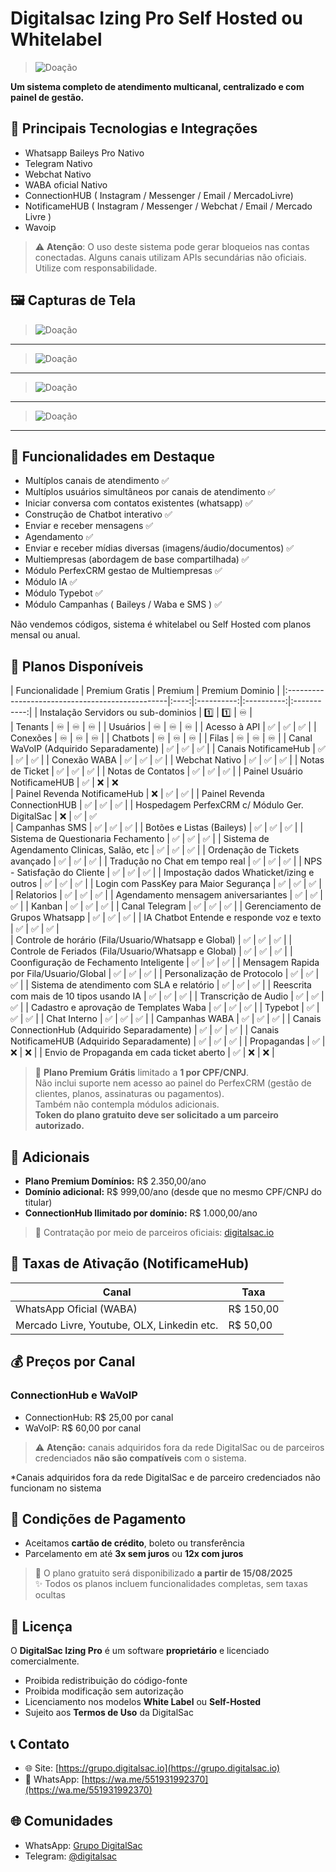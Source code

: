 # Digitalsac Izing Pro Self Hosted ou Whitelabel

>![Doação](screenshots/izingpro.jpg) 

**Um sistema completo de atendimento multicanal, centralizado e com painel de gestão.**

## 🚀 Principais Tecnologias e Integrações
- Whatsapp Baileys Pro Nativo
- Telegram Nativo
- Webchat Nativo
- WABA oficial Nativo
- ConnectionHUB ( Instagram / Messenger / Email / MercadoLivre)
- NotificameHUB ( Instagram / Messenger / Webchat / Email / Mercado Livre )
- Wavoip

> ⚠️ **Atenção**: O uso deste sistema pode gerar bloqueios nas contas conectadas. Alguns canais utilizam APIs secundárias não oficiais. Utilize com responsabilidade.

## 🖼️ Capturas de Tela
>![Doação](screenshots/login.gif) 
___  
>![Doação](screenshots/principal.gif)
___
>![Doação](screenshots/atendimento.gif)
___
>![Doação](screenshots/config.gif)
___

## 🧰 Funcionalidades em Destaque

- Multíplos canais de atendimento ✅
- Multíplos usuários simultâneos por canais de atendimento ✅
- Iniciar conversa com contatos existentes (whatsapp) ✅
- Construção de Chatbot interativo ✅
- Enviar e receber mensagens ✅
- Agendamento ✅
- Enviar e receber mídias diversas (imagens/áudio/documentos) ✅
- Multiempresas (abordagem de base compartilhada) ✅
- Módulo PerfexCRM gestao de Multiempresas ✅
- Módulo IA ✅
- Módulo Typebot ✅
- Módulo Campanhas ( Baileys / Waba e SMS ) ✅

Não vendemos códigos, sistema é whitelabel ou Self Hosted com planos mensal ou anual.

## 🧾 Planos Disponíveis

| Funcionalidade                                  |   Premium Gratis  |  Premium |  Premium Dominio |
|:------------------------------------------------|:----:|:----------:|:----------:|:-----------:|
| Instalação Servidors ou sub-dominios                        |  1️⃣  |   1️⃣   |   ♾️    |   
| Tenants                                         |  ♾️  |    ♾️     |     ♾️     |
| Usuários                                        |  ♾️  |    ♾️     |     ♾️     |
| Acesso à API                                    |  ✅  |    ✅     |     ✅     |
| Conexões                                        |  ♾️  |    ♾️     |     ♾️     |
| Chatbots                                        |  ♾️ |    ♾️     |     ♾️     | 
| Filas                                           |  ♾️  |    ♾️     |     ♾️     |
| Canal WaVoIP (Adquirido Separadamente)          |  ✅  |    ✅     |     ✅     |
| Canais NotificameHub                            |  ✅  |    ✅     |     ✅     |
| Conexão WABA                                    |  ✅  |   ✅     |     ✅     | 
| Webchat Nativo                                  |  ✅  |    ✅     |     ✅     |
| Notas de Ticket                                 | ✅  |    ✅     |     ✅     | 
| Notas de Contatos                               |  ✅  |    ✅     |     ✅     |
| Painel Usuário NotificameHUB                   |  ✅  |    ❌      |     ❌      
| Painel Revenda NotificameHub                   |  ❌  |    ✅     |     ✅    |
| Painel Revenda ConnectionHUB                   |  ✅ |  ✅  |  ✅  |
| Hospedagem PerfexCRM c/ Módulo Ger. DigitalSac  |  ❌  |    ✅     |     ✅    
| Campanhas SMS                                   |  ✅   |   ✅      |     ✅      | 
| Botões e Listas (Baileys)                       |  ✅  |    ✅     |     ✅     | 
| Sistema de Questionaria Fechamento              | ✅  |  ✅ |  ✅ |
| Sistema de Agendamento Clinicas, Salão, etc      | ✅  | ✅  |  ✅  |
| Ordenação de Tickets avançado                    | ✅  |  ✅  |  ✅  |
| Tradução no Chat em tempo real                  |  ✅  |  ✅  |  ✅  |
| NPS - Satisfação do Cliente                     | ✅  | ✅  |  ✅  |
| Impostação dados Whaticket/izing e outros       | ✅  |  ✅  |  ✅  |
| Login com PassKey para Maior Segurança          | ✅  |  ✅  |  ✅  |
| Relatorios                                      |  ✅  |  ✅  |  ✅  |
| Agendamento mensagem aniversariantes             | ✅  |  ✅  |  ✅  |
| Kanban                                          |  ✅  |   ✅   |  ✅  | 
| Canal Telegram                                  |  ✅  |    ✅     |     ✅     | 
| Gerenciamento de Grupos Whatsapp                |  ✅  |    ✅     |     ✅     | 
| IA Chatbot Entende e responde voz e texto       |  ✅  |   ✅     |    ✅     |  
| Controle de horário (Fila/Usuario/Whatsapp e Global) |  ✅  |  ✅  |  ✅  |
| Controle de Feriados (Fila/Usuario/Whatsapp e Global)                          |  ✅  |  ✅  |  ✅  |
| Coonfiguração de Fechamento Inteligente       |  ✅  |  ✅  |  ✅  |
| Mensagem Rapida por Fila/Usuario/Global        |  ✅  |  ✅  |  ✅  |
| Personalização de Protocolo                     | ✅  |  ✅  |  ✅  |
| Sistema de atendimento com SLA e relatório      | ✅  |  ✅  |  ✅  |
| Reescrita com mais de 10 tipos usando IA       | ✅  |  ✅  |  ✅  |
| Transcrição de Audio                           | ✅  |  ✅  |  ✅  |
| Cadastro e aprovação de Templates Waba         |  ✅  |  ✅  |  ✅  |
| Typebot                                         |  ✅  |    ✅    |     ✅     | 
| Chat Interno                                    |  ✅  |    ✅     |     ✅     | 
| Campanhas WABA                                  | ✅  |    ✅     |     ✅     | 
| Canais ConnectionHub (Adquirido Separadamente) |  ✅  |    ✅     |     ✅    | 
| Canais NotificameHUB (Adquirido Separadamente) |  ✅  |    ✅     |     ✅    | 
| Propagandas                                     |  ✅  |  ❌  |  ❌  |
| Envio de Propaganda em cada ticket aberto       |  ✅  |  ❌  |  ❌  |


> 📌 **Plano Premium Grátis** limitado a **1 por CPF/CNPJ**.  
> Não inclui suporte nem acesso ao painel do PerfexCRM (gestão de clientes, planos, assinaturas ou pagamentos).  
> Também não contempla módulos adicionais.  
> **Token do plano gratuito deve ser solicitado a um parceiro autorizado.**

## 💸 Adicionais

- **Plano Premium Domínios:** R$ 2.350,00/ano  
- **Domínio adicional:** R$ 999,00/ano (desde que no mesmo CPF/CNPJ do titular)  
- **ConnectionHub Ilimitado por domínio:** R$ 1.000,00/ano  

> 📍 Contratação por meio de parceiros oficiais: [digitalsac.io](https://digitalsac.io/?page_id=216)

## 🧾 Taxas de Ativação (NotificameHub)

| Canal                                       | Taxa          |
|--------------------------------------------|---------------|
| WhatsApp Oficial (WABA)                    | R$ 150,00     |
| Mercado Livre, Youtube, OLX, Linkedin etc. | R$ 50,00      |

## 💰 Preços por Canal

### **ConnectionHub e WaVoIP**
- ConnectionHub: R$ 25,00 por canal  
- WaVoIP: R$ 60,00 por canal  

> ⚠️ **Atenção:** canais adquiridos fora da rede DigitalSac ou de parceiros credenciados **não são compatíveis** com o sistema.


*Canais adquiridos fora da rede DigitalSac e de parceiro credenciados não funcionam no sistema

## 🧾 Condições de Pagamento

- Aceitamos **cartão de crédito**, boleto ou transferência  
- Parcelamento em até **3x sem juros** ou **12x com juros**

> 📅 O plano gratuito será disponibilizado **a partir de 15/08/2025**  
> ✨ Todos os planos incluem funcionalidades completas, sem taxas ocultas

## 🔐 Licença

O **DigitalSac Izing Pro** é um software **proprietário** e licenciado comercialmente.

- Proibida redistribuição do código-fonte  
- Proibida modificação sem autorização  
- Licenciamento nos modelos **White Label** ou **Self-Hosted**  
- Sujeito aos **Termos de Uso** da DigitalSac  

## 📞 Contato

- 🌐 Site: [https://grupo.digitalsac.io](https://grupo.digitalsac.io)  
- 💬 WhatsApp: [https://wa.me/551931992370](https://wa.me/551931992370)

## 🌐 Comunidades

- WhatsApp: [Grupo DigitalSac](https://chat.whatsapp.com/GM6jgbiCKi92xUJdFMZgyB)  
- Telegram: [@digitalsac](https://t.me/digitalsac)
